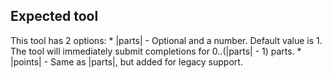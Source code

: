 ## Expected tool

This tool has 2 options:
    * |parts| - Optional and a number. Default value is 1. The tool will immediately submit completions for 0..(|parts| - 1) parts.
    * |points| - Same as |parts|, but added for legacy support.